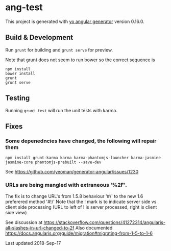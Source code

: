 # ang-test

This project is generated with [yo angular generator](https://github.com/yeoman/generator-angular)
version 0.16.0.

## Build & Development

Run `grunt` for building and `grunt serve` for preview.

Note that grunt does not seem to run bower so the correct sequence is 

```
npm install
bower install
grunt
grunt serve
```

## Testing

Running `grunt test` will run the unit tests with karma.


## Fixes

### Some depenedncies have changed, the following will repair them

```
npm install grunt-karma karma karma-phantomjs-launcher karma-jasmine jasmine-core phantomjs-prebuilt --save-dev
```

See https://github.com/yeoman/generator-angular/issues/1230

### URLs are being mangled with  extraneous '%2F'. 
The fix is to change URL's from 1.5.8 behaviour '#/' to the new 1.6 preferered method '#!/'
Note that the ! mark is to indicate server side vs client side processing (URL to left of ! is server processed, right is client side view)

See discussion at https://stackoverflow.com/questions/41272314/angularjs-all-slashes-in-url-changed-to-2f
Also documented https://docs.angularjs.org/guide/migration#migrating-from-1-5-to-1-6

Last updated 2018-Sep-17
